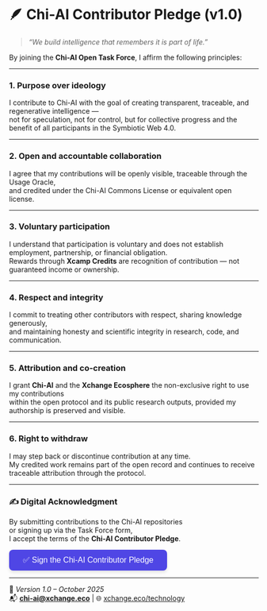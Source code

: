 # 🪶 Chi-AI Contributor Pledge (v1.0)

> *“We build intelligence that remembers it is part of life.”*

By joining the **Chi-AI Open Task Force**, I affirm the following principles:

---

### 1. Purpose over ideology
I contribute to Chi-AI with the goal of creating transparent, traceable, and regenerative intelligence —  
not for speculation, not for control, but for collective progress and the benefit of all participants in the Symbiotic Web 4.0.

---

### 2. Open and accountable collaboration
I agree that my contributions will be openly visible, traceable through the Usage Oracle,  
and credited under the Chi-AI Commons License or equivalent open license.

---

### 3. Voluntary participation
I understand that participation is voluntary and does not establish employment, partnership, or financial obligation.  
Rewards through **Xcamp Credits** are recognition of contribution — not guaranteed income or ownership.

---

### 4. Respect and integrity
I commit to treating other contributors with respect, sharing knowledge generously,  
and maintaining honesty and scientific integrity in research, code, and communication.

---

### 5. Attribution and co-creation
I grant **Chi-AI** and the **Xchange Ecosphere** the non-exclusive right to use my contributions  
within the open protocol and its public research outputs, provided my authorship is preserved and visible.

---

### 6. Right to withdraw
I may step back or discontinue contribution at any time.  
My credited work remains part of the open record and continues to receive traceable attribution through the protocol.

---

### ✍️ Digital Acknowledgment

By submitting contributions to the Chi-AI repositories  
or signing up via the Task Force form,  
I accept the terms of the **Chi-AI Contributor Pledge**.

<div align="left">
<a href="https://forms.fillout.com/t/tJ4jz89vWLus" target="_blank">
  <button style="
    background-color:#4F46E5;
    border:none;
    color:white;
    padding:12px 28px;
    font-size:16px;
    border-radius:8px;
    cursor:pointer;
    box-shadow:0 4px 6px rgba(0,0,0,0.1);
  ">
    ✅ Sign the Chi-AI Contributor Pledge
  </button>
</a> </div>

---

📄 *Version 1.0 – October 2025*  
📬 **chi-ai@xchange.eco** | 🌐 [xchange.eco/technology](https://xchange.eco/technology)
